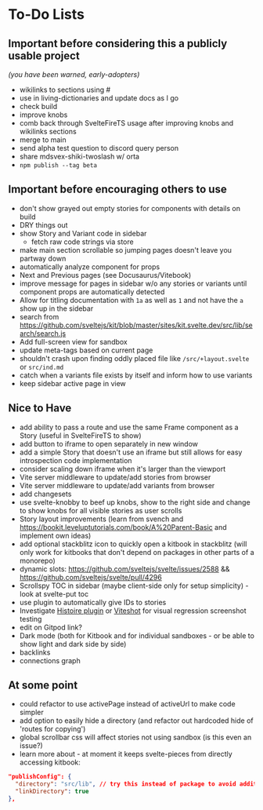 # To-Do Lists

## Important before considering this a publicly usable project
*(you have been warned, early-adopters)*

- wikilinks to sections using #
- use in living-dictionaries and update docs as I go
- check build
- improve knobs
- comb back through SvelteFireTS usage after improving knobs and wikilinks sections
- merge to main 
- send alpha test question to discord query person
- share mdsvex-shiki-twoslash w/ orta
- `npm publish --tag beta`

## Important before encouraging others to use
- don't show grayed out empty stories for components with details on build
- DRY things out
- show Story and Variant code in sidebar
  - fetch raw code strings via store
- make main section scrollable so jumping pages doesn't leave you partway down
- automatically analyze component for props
- Next and Previous pages (see Docusaurus/Vitebook)
- improve message for pages in sidebar w/o any stories or variants until component props are automatically detected
- Allow for titling documentation with `1a` as well as `1` and not have the `a` show up in the sidebar
- search from https://github.com/sveltejs/kit/blob/master/sites/kit.svelte.dev/src/lib/search/search.js
- Add full-screen view for sandbox
- update meta-tags based on current page
- shouldn't crash upon finding oddly placed file like `/src/+layout.svelte` or `src/ind.md`
- catch when a variants file exists by itself and inform how to use variants
- keep sidebar active page in view

## Nice to Have
- add ability to pass a route and use the same Frame component as a Story (useful in SvelteFireTS to show)
- add button to iframe to open separately in new window
- add a simple Story that doesn't use an iframe but still allows for easy introspection code implementation
- consider scaling down iframe when it's larger than the viewport
- Vite server middleware to update/add stories from browser
- Vite server middleware to update/add variants from browser
- add changesets
- use svelte-knobby to beef up knobs, show to the right side and change to show knobs for all visible stories as user scrolls
- Story layout improvements (learn from svench and https://bookit.leveluptutorials.com/book/A%20Parent-Basic and implement own ideas)
- add optional stackblitz icon to quickly open a kitbook in stackblitz (will only work for kitbooks that don't depend on packages in other parts of a monorepo) 
- dynamic slots: https://github.com/sveltejs/svelte/issues/2588 && https://github.com/sveltejs/svelte/pull/4296
- Scrollspy TOC in sidebar (maybe client-side only for setup simplicity) - look at svelte-put toc
- use plugin to automatically give IDs to stories
- Investigate [Histoire plugin](https://github.com/histoire-dev/histoire/tree/main/packages/histoire-plugin-screenshot) or [Viteshot](https://viteshot.com/) for visual regression screenshot testing
- edit on Gitpod link?
- Dark mode (both for Kitbook and for individual sandboxes - or be able to show light and dark side by side)
- backlinks
- connections graph

## At some point
- could refactor to use activePage instead of activeUrl to make code simpler
- add option to easily hide a directory (and refactor out hardcoded hide of 'routes for copying')
- global scrollbar css will affect stories not using sandbox (is this even an issue?)
- learn more about - at moment it keeps svelte-pieces from directly accessing kitbook:
```json
"publishConfig": {
  "directory": "src/lib", // try this instead of package to avoid additional import strings in neighbor packages
  "linkDirectory": true
},
```